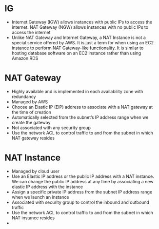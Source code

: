 
# IG
- Internet Gateway (IGW) allows instances with public IPs to access the internet. NAT Gateway (NGW) allows instances 
  with no public IPs to access the internet
- Unlike NAT Gateway and Internet Gateway, a NAT Instance is not a special service offered by AWS. It is just a term for 
  when using an EC2 instance to perform NAT Gateway-like functionality. It is similar to hosting database software on an 
  EC2 instance rather than using Amazon RDS


# NAT Gateway
- Highly available and is implemented in each availability zone with redundancy
- Managed by AWS
- Choose an Elastic IP (EIP) address to associate with a NAT gateway at the time of creation
- Automatically selected from the subnet’s IP address range when we create the gateway
- Not associated with any security group
- Use the network ACL to control traffic to and from the subnet in which NAT gateway resides
# NAT Instance
- Managed by cloud user
- Use an Elastic IP address or the public IP address with a NAT instance. We can change the public IP address at any 
  time by associating a new elastic IP address with the instance
- Assign a specific private IP address from the subnet IP address range when we launch an instance
- Associated with security group to control the inbound and outbound traffic
- Use the network ACL to control traffic to and from the subnet in which NAT instance resides
- 